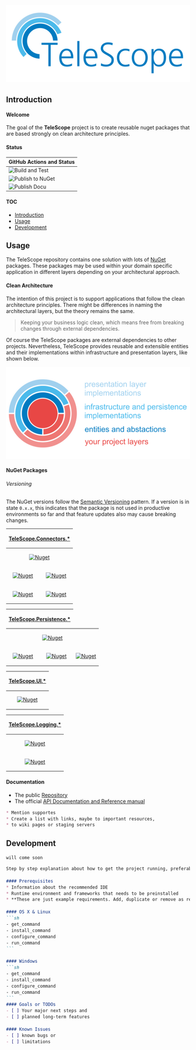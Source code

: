 # ![TeleScope](images/telescope-logo.svg)

## Introduction

#### Welcome

The goal of the **TeleScope** project is to create reusable nuget packages that are based strongly on clean architecture principles.

#### Status

| GitHub Actions and Status |
| ------------------------- |
| ![Build and Test](https://github.com/telescope-dotnet/telescope/workflows/Build%20and%20Test/badge.svg)
| ![Publish to NuGet](https://github.com/telescope-dotnet/telescope/workflows/Publish%20to%20NuGet/badge.svg)
| ![Publish Docu](https://github.com/telescope-dotnet/telescope/workflows/Publish%20Docu/badge.svg)

#### TOC

* [Introduction](#introduction)
* [Usage](#usage)
* [Development](#development)

## Usage

The TeleScope repository contains one solution with lots of [NuGet](https://www.nuget.org/profiles/telescope-dotnet) packages.
These packages may be used within your domain specific application in different layers depending on your architectural approach. 

#### Clean Architecture

The intention of this project is to support applications that follow the clean architecture principles. There might be differences in naming the architectural layers, but the theory remains the same.
> Keeping your business logic clean, which means free from breaking changes through external dependencies.

Of course the TeleScope packages are external dependencies to other projects. Nevertheless, TeleScope provides reusable and extensible entities and their implementations within infrastructure and presentation layers, like shown below.

![TeleScope](images/telescope-ca.svg)

#### NuGet Packages

###### Versioning

The NuGet versions follow the [Semantic Versioning](https://semver.org/) pattern.
If a version is in state `0.x.x`, this indicates that the package is not used in productive environments so far and
that feature updates also may cause breaking changes. 

<!-- Connectors -->
<table>
<thead>
<tr align="center"><th colspan="2">

[TeleScope.Connectors.*](https://www.nuget.org/packages?q=TeleScope.Connectors)

</th></tr>
</thead>
<tbody>
<tr align="center">
<td colspan="2">

[![Nuget](https://img.shields.io/nuget/v/TeleScope.Connectors.Abstractions.svg?label=Abstractions)](https://www.nuget.org/packages/TeleScope.Connectors.Abstractions/)

</td>
</tr>
<tr align="center">
<td>

[![Nuget](https://img.shields.io/nuget/v/TeleScope.Connectors.Mqtt.Abstractions.svg?label=Mqtt.Abstractions)](https://www.nuget.org/packages/TeleScope.Connectors.Mqtt.Abstractions/)


</td>
<td>

[![Nuget](https://img.shields.io/nuget/v/TeleScope.Connectors.Plc.Abstractions.svg?label=Plc.Abstractions)](https://www.nuget.org/packages/TeleScope.Connectors.Plc.Abstractions/)

</td>
</tr>
<tr align="center">
<td>

[![Nuget](https://img.shields.io/nuget/v/TeleScope.Connectors.Mqtt.svg?label=Mqtt)](https://www.nuget.org/packages/TeleScope.Connectors.Mqtt/)

</td>
<td>

[![Nuget](https://img.shields.io/nuget/v/TeleScope.Connectors.Plc.Siemens.svg?label=Plc.Siemens)](https://www.nuget.org/packages/TeleScope.Connectors.Plc.Siemens/)

</td>
</tr>
</tbody>
</table>

<!-- Persistence -->
<table>
<thead>
<tr align="center"><th colspan="2">

[TeleScope.Persistence.*](https://www.nuget.org/packages?q=TeleScope.Persistence)

</th></tr>
</thead>
<tbody>
<tr align="center">
<td colspan="3">

[![Nuget](https://img.shields.io/nuget/v/TeleScope.Persistence.Abstractions.svg?label=Abstractions)](https://www.nuget.org/packages/TeleScope.Persistence.Abstractions/)

</td>
</tr>

<tr align="center">
<td>

[![Nuget](https://img.shields.io/nuget/v/TeleScope.Persistence.Json.svg?label=Json)](https://www.nuget.org/packages/TeleScope.Persistence.Json/)

</td>
<td>

[![Nuget](https://img.shields.io/nuget/v/TeleScope.Persistence.Csv.svg?label=Csv)](https://www.nuget.org/packages/TeleScope.Persistence.Csv/)

</td>
<td>

[![Nuget](https://img.shields.io/nuget/v/TeleScope.Persistence.Parquet.svg?label=Parquet)](https://www.nuget.org/packages/TeleScope.Persistence.Parquet/)

</td>
</tr>
</tbody>
</table>

<!-- UI -->
<table>
<thead>
<tr align="center"><th colspan="2">

[TeleScope.UI.*](https://www.nuget.org/packages?q=TeleScope.UI)

</th></tr>
</thead>
<tbody>
<tr align="center">
<td>

[![Nuget](https://img.shields.io/nuget/v/TeleScope.UI.Cli.svg?label=Cli)](https://www.nuget.org/packages/TeleScope.UI.Cli/)

</td>
</tr>
</tbody>
</table>

<!-- Logging -->
<table>
<thead>
<tr align="center"><th colspan="2">

[TeleScope.Logging.*](https://www.nuget.org/packages?q=TeleScope.Logging)

</th></tr>
</thead>
<tbody>
<tr align="center">
<td>

[![Nuget](https://img.shields.io/nuget/v/TeleScope.Logging.svg?label=Logging)](https://www.nuget.org/packages/TeleScope.Logging/)

</td>
</tr>

<tr align="center">
<td>

[![Nuget](https://img.shields.io/nuget/v/TeleScope.Logging.Extensions.Serilog.svg?label=Logging.Extensions.Serilog)](https://www.nuget.org/packages/TeleScope.Logging.Extensions.Serilog/)

</td>
</tr>
</tbody>
</table>


#### Documentation

* The public [Repository](https://github.com/telescope-dotnet/telescope)
* The official [API Documentation and Reference manual](https://telescope-dotnet.github.io/telescope/)

```markdown
* Mention supportes
* Create a list with links, maybe to important resources,
* to wiki pages or staging servers
```

## Development

`will come soon`

~~~markdown
Step by step explanation about how to get the project running, preferably with command line examples that can be copy-pasted by readers

#### Prerequisites
* Information about the recommended IDE
* Runtime environment and frameworks that needs to be preinstalled
* **These are just example requirements. Add, duplicate or remove as required**

#### OS X & Linux
```sh
- get_command
- install_command
- configure_command
- run_command
```

#### Windows
```sh
- get_command
- install_command
- configure_command
- run_command
```
#### Goals or TODOs
- [ ] Your major next steps and
- [ ] planned long-term features

#### Known Issues
- [ ] known bugs or
- [ ] limitations
~~~
